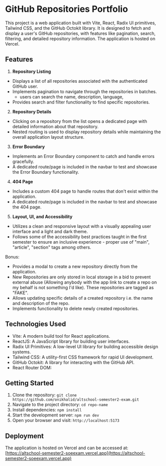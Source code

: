 # GitHub Repositories Portfolio

This project is a web application built with Vite, React, Radix UI primitives, Tailwind CSS, and the GitHub Octokit library. It is designed to fetch and display a user's GitHub repositories, with features like pagination, search, filtering, and detailed repository information. The application is hosted on Vercel.

## Features

1. **Repository Listing**
  - Displays a list of all repositories associated with the authenticated GitHub user.
  - Implements pagination to navigate through the repositories in batches.
      - users can search the name, description, language, 
  - Provides search and filter functionality to find specific repositories.

2. **Repository Details**
  - Clicking on a repository from the list opens a dedicated page with detailed information about that repository.
  - Nested routing is used to display repository details while maintaining the overall application layout structure.

3. **Error Boundary**
  - Implements an Error Boundary component to catch and handle errors gracefully.
  - A dedicated route/page is included in the navbar to test and showcase the Error Boundary functionality.

4. **404 Page**
  - Includes a custom 404 page to handle routes that don't exist within the application.
  - A dedicated route/page is included in the navbar to test and showcase the 404 page.

5. **Layout, UI, and Accessibility**
  - Utilizes a clean and responsive layout with a visually appealing user interface and a light and dark theme.
  - Follows some of the accessibility best practices taught in the first semester to ensure an inclusive experience - proper use of "main", "article", "section" tags among others.

  Bonus:
  - Provides a modal to create a new repository directly from the application.
  - New Repositories are only stored in local storage in a bid to prevent external abuse (Allowing anybody with the app link to create a repo on my behalf is not something I'd like). These repositories are tagged as "FAKE".
  - Allows updating specific details of a created repository i.e. the name and description of the repo.
  - Implements functionality to delete newly created repositories.

## Technologies Used

- Vite: A modern build tool for React applications.
- ReactJS: A JavaScript library for building user interfaces.
- Radix UI Primitives: A low-level UI library for building accessible design systems.
- Tailwind CSS: A utility-first CSS framework for rapid UI development.
- GitHub Octokit: A library for interacting with the GitHub API.
- React Router DOM:

## Getting Started

1. Clone the repository: `git clone https://github.com/onikhalid/altschool-semester2-exam.git`
2. Navigate to the project directory: `cd repo-name`
3. Install dependencies: `npm install`
4. Start the development server: `npm run dev`
5. Open your browser and visit: `http://localhost:5173`

## Deployment

The application is hosted on Vercel and can be accessed at: [https://altschool-semester2-soeexam.vercel.app](https://altschool-semester2-soeexam.vercel.app)


